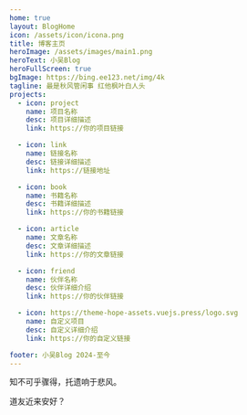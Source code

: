 ```yaml
---
home: true
layout: BlogHome
icon: /assets/icon/icona.png
title: 博客主页
heroImage: /assets/images/main1.png
heroText: 小吴Blog
heroFullScreen: true
bgImage: https://bing.ee123.net/img/4k
tagline: 最是秋风管闲事 红他枫叶白人头
projects:
  - icon: project
    name: 项目名称
    desc: 项目详细描述
    link: https://你的项目链接

  - icon: link
    name: 链接名称
    desc: 链接详细描述
    link: https://链接地址

  - icon: book
    name: 书籍名称
    desc: 书籍详细描述
    link: https://你的书籍链接

  - icon: article
    name: 文章名称
    desc: 文章详细描述
    link: https://你的文章链接

  - icon: friend
    name: 伙伴名称
    desc: 伙伴详细介绍
    link: https://你的伙伴链接

  - icon: https://theme-hope-assets.vuejs.press/logo.svg
    name: 自定义项目
    desc: 自定义详细介绍
    link: https://你的自定义链接

footer: 小吴Blog 2024-至今
---
```


知不可乎骤得，托遗响于悲风。

道友近来安好？

